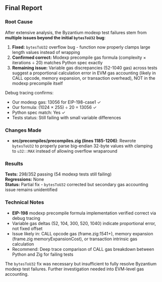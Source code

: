 ## Final Report

### Root Cause
After extensive analysis, the Byzantium modexp test failures stem from **multiple issues beyond the initial `bytesToU32` bug**:

1. **Fixed:** `bytesToU32` overflow bug - function now properly clamps large length values instead of wrapping
2. **Confirmed correct:** Modexp precompile gas formula (complexity × iterations ÷ 20) matches Python spec exactly  
3. **Remaining issue:** Variable gas discrepancies (52-1040 gas) across tests suggest a proportional calculation error in EVM gas accounting (likely in CALL opcode, memory expansion, or transaction overhead), NOT in the modexp precompile itself

Debug tracing confirms:
- Our modexp gas: 13056 for EIP-198-case1 ✓ 
- Our formula: (1024 × 255) ÷ 20 = 13056 ✓
- Python spec match: Yes ✓
- Tests status: Still failing with small variable differences

### Changes Made
- **src/precompiles/precompiles.zig (lines 1185-1206)**: Rewrote `bytesToU32` to properly parse big-endian 32-byte values with clamping to `u32::MAX` instead of allowing overflow wraparound

### Results  
**Tests:** 298/352 passing (54 modexp tests still failing)  
**Regressions:** None  
**Status:** Partial fix - `bytesToU32` corrected but secondary gas accounting issue remains unidentified

### Technical Notes
- **EIP-198** modexp precompile formula implementation verified correct via debug tracing
- Variable gas deltas (52, 104, 300, 520, 1040) indicate proportional error, not fixed offset  
- Issue likely in: CALL opcode gas (frame.zig:1541+), memory expansion (frame.zig memoryExpansionCost), or transaction intrinsic gas calculation
- Recommend: Deep trace comparison of CALL gas breakdown between Python and Zig for failing tests

The `bytesToU32` fix was necessary but insufficient to fully resolve Byzantium modexp test failures. Further investigation needed into EVM-level gas accounting.